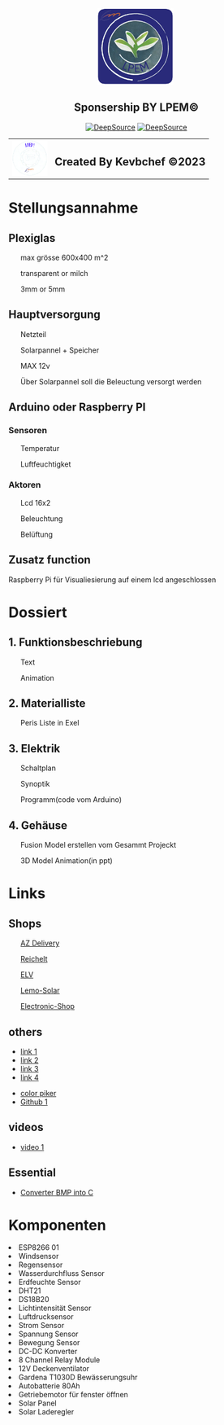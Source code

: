 <!DOCTYPE html>
<html>
    <div>
        <div class="heder">
            <div align="center">
                <img src="https://github.com/mulke068/Gewachshaus/blob/c2ff0bcefa5d99ff24013ec02ff239405733d12e/img/logo_1024x1024.png" title="LPEM LOGO" alt="LPEM LOGO" width="150" height="150"/>&nbsp;
                <h2 align="center">Sponsership BY LPEM©</h2>
                <a href="https://deepsource.io/gh/mulke068/Gewachshaus/?ref=repository-badge}" target="_blank"><img alt="DeepSource" title="DeepSource" src="https://deepsource.io/gh/mulke068/Gewachshaus.svg/?label=active+issues&show_trend=true&token=kTDBrKe6wC2Y4azPgtyigdFR"/></a>
                <a href="https://deepsource.io/gh/mulke068/Gewachshaus/?ref=repository-badge}" target="_blank"><img alt="DeepSource" title="DeepSource" src="https://deepsource.io/gh/mulke068/Gewachshaus.svg/?label=resolved+issues&show_trend=true&token=kTDBrKe6wC2Y4azPgtyigdFR"/></a>
            </div>
            <table align="center">
                <tr>
                    <td><img src="https://github.com/mulke068/Gewachshaus/blob/c2ff0bcefa5d99ff24013ec02ff239405733d12e/img/qwa.png" width="70" height="70"/></td>
                    <td><h2 >Created By Kevbchef ©2023</h2></td>
                </tr>
            </table>
        </div>
        <div class="content">
            <div>
                <h1>Stellungsannahme</h1>
                <h2>Plexiglas</h2>
                    <ul>max grösse 600x400 m^2</ul>
                    <ul>transparent or milch</ul>
                    <ul>3mm or 5mm</ul>
                <h2>Hauptversorgung</h2>
                    <ul>Netzteil</ul> 
                    <ul>Solarpannel + Speicher</ul>
                    <ul>MAX 12v</ul>
                    <ul>Über Solarpannel soll die Beleuctung versorgt werden</ul>
                <h2>Arduino oder Raspberry PI</h2>
                <h3>Sensoren</h3>
                    <ul>Temperatur</ul>
                    <ul>Luftfeuchtigket</ul>
                <h3>Aktoren</h3>
                    <ul>Lcd 16x2</ul>
                    <ul>Beleuchtung</ul>
                    <ul>Belüftung</ul>
                <h2>Zusatz function</h2>
                <p>Raspberry Pi für Visualiesierung auf einem lcd angeschlossen<p>
            </div>
            <div>
                <h1>Dossiert</h1>
                <h2>1. Funktionsbeschriebung</h2>
                    <ul>Text</ul>
                    <ul>Animation</ul>
                <h2>2. Materialliste</h2>
                    <ul>Peris Liste in Exel</ul>
                <h2>3. Elektrik</h2>
                    <ul>Schaltplan</ul>
                    <ul>Synoptik</ul>
                    <ul>Programm(code vom Arduino)</ul>
                <h2>4. Gehäuse</h3>
                    <ul>Fusion Model erstellen vom Gesammt Projeckt</ul>
                    <ul>3D Model Animation(in ppt)</ul>
            </div>
        </div>
        <div class="bottom">    <a href="" target="_blank"></a>
            <div>
                <h1>Links</h1>
                    <h2>Shops</h2>
                        <ul><a href="https://www.az-delivery.de" target="_blank">AZ Delivery</a></ul>
                        <ul><a href="https://www.reichelt.de" target="_blank">Reichelt</a></ul>
                        <ul><a href="https://de.elv.com" target="_blank">ELV</a></ul>
                        <ul><a href="https://lemo-solar.de" target="_blank">Lemo-Solar</a></ul>
                        <ul><a href="https://www.electronic-shop.lu" target="_blank">Electronic-Shop</a></ul>
                    <h2>others</h2>
                        <ul>
                            <li><a href="http://projects.htl-klu.at/Projekt_1617/pr7abeli35331/Internet/details.html" target="_blank">link 1</a></li>
                            <li><a href="https://randomnerdtutorials.com/esp32-http-get-post-arduino/" target="_blank">link 2</a></li>
                            <li><a href="https://randomnerdtutorials.com/getting-started-node-red-dashboard/" target="_blank">link 3</a></li>
                            <li><a href="https://www.instructables.com/Automated-Greenhouse/" target="_blank">link 4</a></li>
                        </ul>
                        <ul>
                            <li><a href="http://www.barth-dev.de/online/rgb565-color-picker/" target="_blank">color piker</a></li>
                            <li><a href="https://github.com/jiteshsaini/rest-api-examples" target="_blank">Github 1</a></li>
                        </ul>
                    <h2>videos</h2>
                        <ul>
                            <li><a href="https://www.youtube.com/watch?v=1J8-cBR0R3M" target="_blank">video 1</a></li>
                        </ul>
                    <h2>Essential</h2>
                        <ul>
                            <li><a href="https://javl.github.io/image2cpp/" target="_blank">Converter BMP into C</a></li>
                        </ul>
            </div>
            <div>
                <h1>Komponenten</h1>
                    <li>ESP8266 01</li>
                    <li>Windsensor</li>
                    <li>Regensensor</li>
                    <li>Wasserdurchfluss Sensor</li>
                    <li>Erdfeuchte Sensor</li>
                    <li>DHT21</li>
                    <li>DS18B20</li>
                    <li>Lichtintensität Sensor</li>
                    <li>Luftdrucksensor</li>
                    <li>Strom Sensor</li>
                    <li>Spannung Sensor</li>
                    <li>Bewegung Sensor</li>
                    <li>DC-DC Konverter</li>
                    <li>8 Channel Relay Module</li>
                    <li>12V Deckenventilator</li>
                    <li>Gardena T1030D Bewässerungsuhr</li>
                    <li>Autobatterie 80Ah</li>
                    <li>Getriebemotor für fenster öffnen</li>
                    <li>Solar Panel</li>
                    <li>Solar Laderegler</li>
            </div>
        </div>
    </div>
</html>